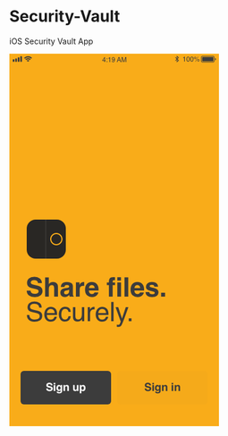 # Security-Vault
iOS Security Vault App

![Image of Home Page](https://raw.githubusercontent.com/JustinJWyatt/Security-Vault/master/App%20Home.png)

